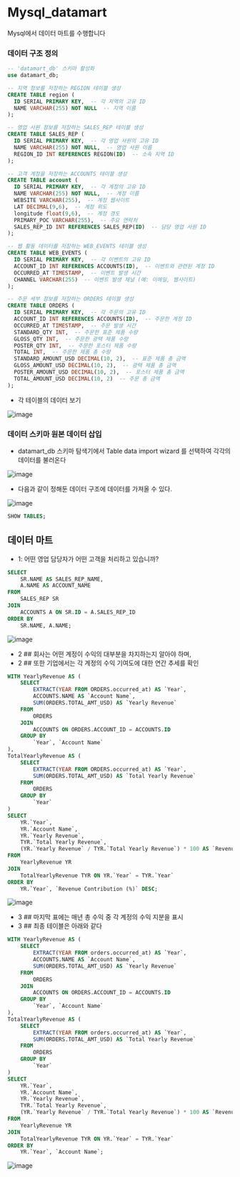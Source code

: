 # Mysql_datamart
Mysql에서 데이터 마트를 수행합니다
### 데이터 구조 정의

```sql
-- 'datamart_db' 스키마 활성화
use datamart_db;

-- 지역 정보를 저장하는 REGION 테이블 생성
CREATE TABLE region (
  ID SERIAL PRIMARY KEY,  -- 각 지역의 고유 ID
  NAME VARCHAR(255) NOT NULL  -- 지역 이름
);

-- 영업 사원 정보를 저장하는 SALES_REP 테이블 생성
CREATE TABLE SALES_REP (
  ID SERIAL PRIMARY KEY,  -- 각 영업 사원의 고유 ID
  NAME VARCHAR(255) NOT NULL,  -- 영업 사원 이름
  REGION_ID INT REFERENCES REGION(ID)  -- 소속 지역 ID
);

-- 고객 계정을 저장하는 ACCOUNTS 테이블 생성
CREATE TABLE account (
  ID SERIAL PRIMARY KEY,  -- 각 계정의 고유 ID
  NAME VARCHAR(255) NOT NULL,  -- 계정 이름
  WEBSITE VARCHAR(255),  -- 계정 웹사이트
  LAT DECIMAL(9,6),  -- 계정 위도
  longitude float(9,6),  -- 계정 경도
  PRIMARY_POC VARCHAR(255),  -- 주요 연락처
  SALES_REP_ID INT REFERENCES SALES_REP(ID)  -- 담당 영업 사원 ID
);

-- 웹 활동 데이터를 저장하는 WEB_EVENTS 테이블 생성
CREATE TABLE WEB_EVENTS (
  ID SERIAL PRIMARY KEY,  -- 각 이벤트의 고유 ID
  ACCOUNT_ID INT REFERENCES ACCOUNTS(ID),  -- 이벤트와 관련된 계정 ID
  OCCURRED_AT TIMESTAMP,  -- 이벤트 발생 시간
  CHANNEL VARCHAR(255)  -- 이벤트 발생 채널 (예: 이메일, 웹사이트)
);

-- 주문 세부 정보를 저장하는 ORDERS 테이블 생성
CREATE TABLE ORDERS (
  ID SERIAL PRIMARY KEY,  -- 각 주문의 고유 ID
  ACCOUNT_ID INT REFERENCES ACCOUNTS(ID),  -- 주문한 계정 ID
  OCCURRED_AT TIMESTAMP,  -- 주문 발생 시간
  STANDARD_QTY INT,  -- 주문한 표준 제품 수량
  GLOSS_QTY INT,  -- 주문한 광택 제품 수량
  POSTER_QTY INT,  -- 주문한 포스터 제품 수량
  TOTAL INT,  -- 주문한 제품 총 수량
  STANDARD_AMOUNT_USD DECIMAL(10, 2),  -- 표준 제품 총 금액
  GLOSS_AMOUNT_USD DECIMAL(10, 2),  -- 광택 제품 총 금액
  POSTER_AMOUNT_USD DECIMAL(10, 2),  -- 포스터 제품 총 금액
  TOTAL_AMOUNT_USD DECIMAL(10, 2)  -- 주문 총 금액
);

```


* 각 테이블의 데이터 보기

![image](https://github.com/plintAn/Mysql_datamart/assets/124107186/d8ac2a0f-b589-4aa7-82ea-7189fa028e90)

### 데이터 스키마 원본 데이터 삽입

* datamart_db 스키마 탐색기에서 Table data import wizard 를 선택하여 각각의 데이터를 불러온다

![image](https://github.com/plintAn/Mysql_datamart/assets/124107186/42f16bd5-6f3e-4ca1-9db4-fa20454d6445)

* 다음과 같이 정해둔 데이터 구조에 데이터를 가져올 수 있다.

![image](https://github.com/plintAn/Mysql_datamart/assets/124107186/faab4be5-973a-4828-8e6f-1da80d98a85b)

```SQL
SHOW TABLES;
```

## 데이터 마트

* 1: 어떤 영업 담당자가 어떤 고객을 처리하고 있습니까?
```sql
SELECT
    SR.NAME AS SALES_REP_NAME,
    A.NAME AS ACCOUNT_NAME
FROM
    SALES_REP SR
JOIN
    ACCOUNTS A ON SR.ID = A.SALES_REP_ID
ORDER BY
    SR.NAME, A.NAME;
```

![image](https://github.com/plintAn/Mysql_datamart/assets/124107186/5a7e9cfe-1a25-4448-af7e-bcf793e36fab)


* 2 ## 회사는 어떤 계정이 수익의 대부분을 차지하는지 알아야 하며,
* 2 ## 또한 기업에서는 각 계정의 수익 기여도에 대한 연간 추세를 확인
```sql
WITH YearlyRevenue AS (
    SELECT
        EXTRACT(YEAR FROM ORDERS.occurred_at) AS `Year`,
        ACCOUNTS.NAME AS `Account Name`,
        SUM(ORDERS.TOTAL_AMT_USD) AS `Yearly Revenue`
    FROM
        ORDERS
    JOIN
        ACCOUNTS ON ORDERS.ACCOUNT_ID = ACCOUNTS.ID
    GROUP BY
        `Year`, `Account Name`
),
TotalYearlyRevenue AS (
    SELECT
        EXTRACT(YEAR FROM ORDERS.occurred_at) AS `Year`,
        SUM(ORDERS.TOTAL_AMT_USD) AS `Total Yearly Revenue`
    FROM
        ORDERS
    GROUP BY
        `Year`
)
SELECT
    YR.`Year`,
    YR.`Account Name`,
    YR.`Yearly Revenue`,
    TYR.`Total Yearly Revenue`,
    (YR.`Yearly Revenue` / TYR.`Total Yearly Revenue`) * 100 AS `Revenue Contribution (%)`
FROM
    YearlyRevenue YR
JOIN
    TotalYearlyRevenue TYR ON YR.`Year` = TYR.`Year`
ORDER BY
    YR.`Year`, `Revenue Contribution (%)` DESC;
```

![image](https://github.com/plintAn/Mysql_datamart/assets/124107186/29915a6b-e6de-47e9-aa86-a73ece81897b)



* 3 ## 마지막 표에는 매년 총 수익 중 각 계정의 수익 지분을 표시
* 3 ## 최종 테이블은 아래와 같다

```sql
WITH YearlyRevenue AS (
    SELECT
        EXTRACT(YEAR FROM orders.occurred_at) AS `Year`,
        ACCOUNTS.NAME AS `Account Name`,
        SUM(ORDERS.TOTAL_AMT_USD) AS `Yearly Revenue`
    FROM
        ORDERS
    JOIN
        ACCOUNTS ON ORDERS.ACCOUNT_ID = ACCOUNTS.ID
    GROUP BY
        `Year`, `Account Name`
),
TotalYearlyRevenue AS (
    SELECT
        EXTRACT(YEAR FROM orders.occurred_at) AS `Year`,
        SUM(ORDERS.TOTAL_AMT_USD) AS `Total Yearly Revenue`
    FROM
        ORDERS
    GROUP BY
        `Year`
)
SELECT
    YR.`Year`,
    YR.`Account Name`,
    YR.`Yearly Revenue`,
    TYR.`Total Yearly Revenue`,
    (YR.`Yearly Revenue` / TYR.`Total Yearly Revenue`) * 100 AS `Revenue Share (%)`
FROM
    YearlyRevenue YR
JOIN
    TotalYearlyRevenue TYR ON YR.`Year` = TYR.`Year`
ORDER BY
    YR.`Year`, `Account Name`;
```
![image](https://github.com/plintAn/Mysql_datamart/assets/124107186/87ab1635-b0b1-4f90-81f8-d8826fc19827)

